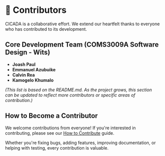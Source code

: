# 👥 Contributors

CICADA is a collaborative effort. We extend our heartfelt thanks to everyone who has contributed to its development.

## Core Development Team (COMS3009A Software Design - Wits)

-   **Joash Paul**
-   **Emmanuel Azubuike**
-   **Calvin Rea**
-   **Kamogelo Khumalo**

*(This list is based on the README.md. As the project grows, this section can be updated to reflect more contributors or specific areas of contribution.)*

## How to Become a Contributor

We welcome contributions from everyone! If you're interested in contributing, please see our [How to Contribute](/contributing/how-to-contribute) guide.

Whether you're fixing bugs, adding features, improving documentation, or helping with testing, every contribution is valuable.
